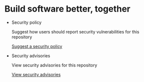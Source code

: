 # Build software better, together

* Security policy

   Suggest how users should report security vulnerabilities for this repository

   [Suggest a security policy](https://github.com/SkydiveMike/templates/security/policy)

* Security advisories

   View security advisories for this repository

  [View security advisories](https://github.com/SkydiveMike/templates/security/advisories)


